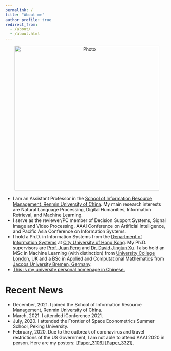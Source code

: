 ```yaml
---
permalink: /
title: "About me"
author_profile: true
redirect_from: 
  - /about/
  - /about.html
---
```

<p align="center">
  <img src="https://github.com/KunkunYang/KunkunYang.github.io/blob/master/files/ZekunYang_withStudents.jpg?raw=true" alt="Photo" style="width: 450px;"/> 
</p>

* I am an Assistant Professor in the [School of Information Resource Management, Renmin University of China](https://irm.ruc.edu.cn/). My main research interests are Natural Language Processing, Digital Humanities, Information Retrieval, and Machine Learning.
* I serve as the reviewer/PC member of Decision Support Systems, Signal Image and Video Processing, AAAI Conference on Artificial Intelligence, and Pacific Asia Conference on Information Systems.
* I hold a Ph.D. in Information Systems from the [Department of Information Systems](https://www.cb.cityu.edu.hk/is/) at [City University of Hong Kong](https://www.cityu.edu.hk/). My Ph.D. supervisors are [Prof. Juan Feng](https://www.sem.tsinghua.edu.cn/info/1183/32092.htm) and [Dr. David Jingjun Xu](https://www.cb.cityu.edu.hk/staff/davidxu/). I also hold an MSc in Machine Learning (with distinction) from [University College London, UK](https://www.ucl.ac.uk/) and a BSc in Applied and Computational Mathematics from [Jacobs University Bremen, Germany](https://www.jacobs-university.de/).
* [This is my university personal homepage in Chinese.](https://irm.ruc.edu.cn/teachermore.php?cid=8&id=114)


# Recent News
* December, 2021. I joined the School of Information Resource Management, Renmin University of China.
* March, 2021. I attended iConference 2021.
* July, 2020. I attended the Frontier of Space Econometrics Summer School, Peking University.
* February, 2020. Due to the outbreak of coronavirus and travel restrictions of the US Government, I am not able to attend AAAI 2020 in person. Here are my posters: [[Paper_3106]](http://zekunyang.com/files/aaai_paper_3106_poster_ZYang.pdf) [[Paper_3321]](http://zekunyang.com/files/aaai_paper_3321_poster_ZYang.pdf).
